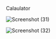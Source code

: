 Calaulator

![Screenshot (31)](https://github.com/DDK2805/Web-Development-Projects/assets/99110323/e5352241-cf61-4803-84a8-c78ffe701b48)

![Screenshot (32)](https://github.com/DDK2805/Web-Development-Projects/assets/99110323/a734e428-06ea-4d61-b99f-24d669592bca)
